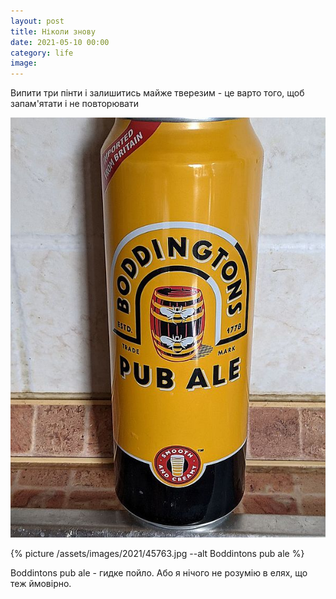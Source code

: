 ```yaml
---
layout: post
title: Ніколи знову
date: 2021-05-10 00:00 
category: life
image: 
---
```


Випити три пінти і залишитись майже тверезим - це варто того, щоб запам'ятати і не повторювати

[![Boddintons pub ale][f4]][f4]

  [f4]: /assets/images/2021/45763.jpg

{% picture /assets/images/2021/45763.jpg --alt Boddintons pub ale %}

Boddintons pub ale - гидке пойло. Або я нічого не розумію в елях, що теж ймовірно.